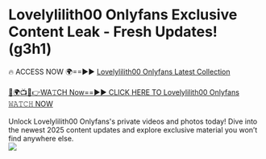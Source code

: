 # Lovelylilith00 Onlyfans Exclusive Content Leak - Fresh Updates! (g3h1)

🔥 ACCESS NOW 🌍==►► <a href="https://tinyurl.com/kvy9nzfs" rel="nofollow">Lovelylilith00 Onlyfans Latest Collection</a>
<br><br>
[🔴🌍📺📱👉WA𝚃CH Now==►► CLICK HERE TO Lovelylilith00 Onlyfans 𝚆𝙰𝚃𝙲𝙷 NOW](https://tinyurl.com/kvy9nzfs)
<br><br>
Unlock Lovelylilith00 Onlyfans's private videos and photos today! Dive into the newest 2025 content updates and explore exclusive material you won’t find anywhere else.
<br>
<a href="https://tinyurl.com/kvy9nzfs" rel="nofollow" data-target="animated-image.originalLink"><img src="https://camo.githubusercontent.com/8a4f000d20f83aca3bf7ec5f350d767afa0574a8a352519fd8cfa583a6f93a33/68747470733a2f2f692e696d6775722e636f6d2f644a486b345a712e676966" data-canonical-src="https://i.imgur.com/dJHk4Zq.gif" style="max-width: 100%; display: inline-block;" data-target="animated-image.originalImage"></a>
<br>
